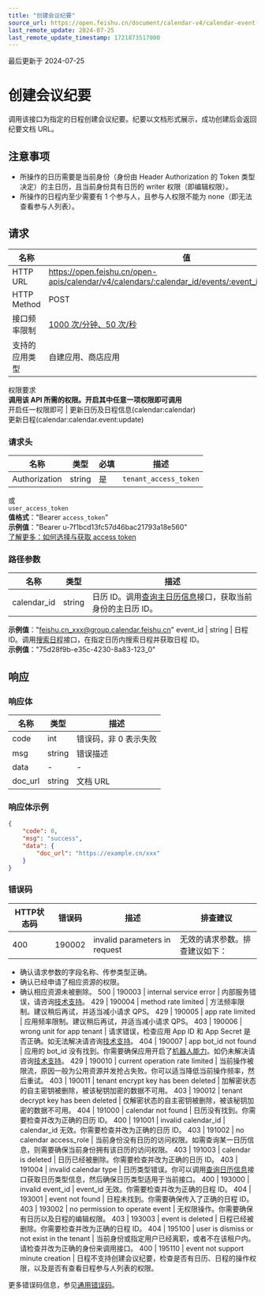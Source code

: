 ```yaml
---
title: "创建会议纪要"
source_url: https://open.feishu.cn/document/calendar-v4/calendar-event-meeting_minute/create
last_remote_update: 2024-07-25
last_remote_update_timestamp: 1721873517000
---
```

最后更新于 2024-07-25

# 创建会议纪要

调用该接口为指定的日程创建会议纪要。纪要以文档形式展示，成功创建后会返回纪要文档 URL。

## 注意事项

- 所操作的日历需要是当前身份（身份由 Header Authorization 的 Token 类型决定）的主日历，且当前身份具有日历的 writer 权限（即编辑权限）。
- 所操作的日程内至少需要有 1 个参与人，且参与人权限不能为 none（即无法查看参与人列表）。

## 请求
名称 | 值
---|---
HTTP URL | https://open.feishu.cn/open-apis/calendar/v4/calendars/:calendar_id/events/:event_id/meeting_minute
HTTP Method | POST
接口频率限制 | [1000 次/分钟、50 次/秒](https://open.feishu.cn/document/ukTMukTMukTM/uUzN04SN3QjL1cDN)
支持的应用类型 | 自建应用、商店应用
权限要求  
            **调用该 API 所需的权限。开启其中任意一项权限即可调用**  
            开启任一权限即可 | 更新日历及日程信息(calendar:calendar)  
            更新日程(calendar:calendar.event:update)

### 请求头

名称 | 类型 | 必填 | 描述
--- | --- | --- | ---
Authorization | string | 是 | `tenant_access_token`  
或  
`user_access_token`  
**值格式**："Bearer `access_token`"  
**示例值**："Bearer u-7f1bcd13fc57d46bac21793a18e560"  
[了解更多：如何选择与获取 access token](https://open.feishu.cn/document/uAjLw4CM/ugTN1YjL4UTN24CO1UjN/trouble-shooting/how-to-choose-which-type-of-token-to-use)

### 路径参数

名称 | 类型 | 描述
--- | --- | ---
calendar_id | string | 日历 ID。调用[查询主日历信息](https://open.feishu.cn/document/uAjLw4CM/ukTMukTMukTM/reference/calendar-v4/calendar/primary)接口，获取当前身份的主日历 ID。  
**示例值**："feishu.cn_xxx@group.calendar.feishu.cn"
event_id | string | 日程 ID。调用[搜索日程](https://open.feishu.cn/document/uAjLw4CM/ukTMukTMukTM/reference/calendar-v4/calendar-event/search)接口，在指定日历内搜索日程并获取日程 ID。  
**示例值**："75d28f9b-e35c-4230-8a83-123_0"

## 响应

### 响应体

名称 | 类型 | 描述
--- | --- | ---
code | int | 错误码，非 0 表示失败
msg | string | 错误描述
data | \- | \-
doc_url | string | 文档 URL

### 响应体示例
```json
{
    "code": 0,
    "msg": "success",
    "data": {
        "doc_url": "https://example.cn/xxx"
    }
}
```

### 错误码

HTTP状态码 | 错误码 | 描述 | 排查建议
--- | --- | --- | ---
400 | 190002 | invalid parameters in request | 无效的请求参数。排查建议如下：  
- 确认请求参数的字段名称、传参类型正确。  
- 确认已经申请了相应资源的权限。  
- 确认相应资源未被删除。
500 | 190003 | internal service error | 内部服务错误，请咨询[技术支持](https://applink.feishu.cn/TLJpeNdW)。
429 | 190004 | method rate limited | 方法频率限制。建议稍后再试，并适当减小请求 QPS。
429 | 190005 | app rate limited | 应用频率限制。建议稍后再试，并适当减小请求 QPS。
403 | 190006 | wrong unit for app tenant | 请求错误，检查应用 App ID 和 App Secret 是否正确。如无法解决请咨询[技术支持](https://applink.feishu.cn/TLJpeNdW)。
404 | 190007 | app bot_id not found | 应用的 bot_id 没有找到。你需要确保应用开启了[机器人能力](https://open.feishu.cn/document/uAjLw4CM/ugTN1YjL4UTN24CO1UjN/trouble-shooting/how-to-enable-bot-ability)。如仍未解决请咨询[技术支持](https://applink.feishu.cn/TLJpeNdW)。
429 | 190010 | current operation rate limited | 当前操作被限流，原因一般为公用资源并发抢占失败。你可以适当降低当前操作频率，然后重试。
403 | 190011 | tenant encrypt key has been deleted | 加解密状态的自主密钥被删除，被该秘钥加密的数据不可用。
403 | 190012 | tenant decrypt key has been deleted | 仅解密状态的自主密钥被删除，被该秘钥加密的数据不可用。
404 | 191000 | calendar not found | 日历没有找到。你需要检查并改为正确的日历 ID。
400 | 191001 | invalid calendar_id | calendar_id 无效。你需要检查并改为正确的日历 ID。
403 | 191002 | no calendar access_role | 当前身份没有日历的访问权限。如需查询某一日历信息，则需要确保当前身份拥有该日历的访问权限。
403 | 191003 | calendar is deleted | 日历已经被删除。你需要检查并改为正确的日历 ID。
403 | 191004 | invalid calendar type | 日历类型错误。你可以调用[查询日历信息](https://open.feishu.cn/document/uAjLw4CM/ukTMukTMukTM/reference/calendar-v4/calendar/get)接口获取日历类型信息，然后确保日历类型适用于当前接口。
400 | 193000 | invalid event_id | event_id 无效。你需要检查并改为正确的日程 ID。
404 | 193001 | event not found | 日程未找到。你需要确保传入了正确的日程 ID。
403 | 193002 | no permission to operate event | 无权限操作。你需要确保有日历以及日程的编辑权限。
403 | 193003 | event is deleted | 日程已经被删除。你需要检查并改为正确的日程 ID。
404 | 195100 | user is dismiss or not exist in the tenant | 当前身份或指定用户已经离职，或者不在该租户内。请检查并改为正确的身份来调用接口。
400 | 195110 | event not support minute creation | 日程不支持创建会议纪要，检查是否有日历、日程的操作权限，以及是否有查看日程参与人列表的权限。

更多错误码信息，参见[通用错误码](https://open.feishu.cn/document/ukTMukTMukTM/ugjM14COyUjL4ITN)。
